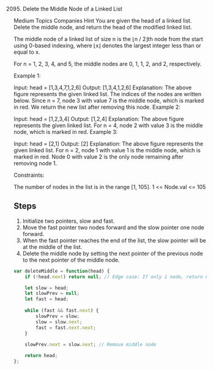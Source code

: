 2095. Delete the Middle Node of a Linked List

Medium
Topics
Companies
Hint
You are given the head of a linked list. Delete the middle node, and return the head of the modified linked list.

The middle node of a linked list of size n is the ⌊n / 2⌋th node from the start using 0-based indexing, where ⌊x⌋ denotes the largest integer less than or equal to x.

For n = 1, 2, 3, 4, and 5, the middle nodes are 0, 1, 1, 2, and 2, respectively.
 

Example 1:


Input: head = [1,3,4,7,1,2,6]
Output: [1,3,4,1,2,6]
Explanation:
The above figure represents the given linked list. The indices of the nodes are written below.
Since n = 7, node 3 with value 7 is the middle node, which is marked in red.
We return the new list after removing this node. 
Example 2:


Input: head = [1,2,3,4]
Output: [1,2,4]
Explanation:
The above figure represents the given linked list.
For n = 4, node 2 with value 3 is the middle node, which is marked in red.
Example 3:


Input: head = [2,1]
Output: [2]
Explanation:
The above figure represents the given linked list.
For n = 2, node 1 with value 1 is the middle node, which is marked in red.
Node 0 with value 2 is the only node remaining after removing node 1.
 

Constraints:

The number of nodes in the list is in the range [1, 105].
1 <= Node.val <= 105

## Steps

1. Initialize two pointers, slow and fast.
2. Move the fast pointer two nodes forward and the slow pointer one node forward.
3. When the fast pointer reaches the end of the list, the slow pointer will be at the middle of the list.
4. Delete the middle node by setting the next pointer of the previous node to the next pointer of the middle node.

```javascript
var deleteMiddle = function(head) {
    if (!head.next) return null; // Edge case: If only 1 node, return null

    let slow = head;
    let slowPrev = null;
    let fast = head;
    
    while (fast && fast.next) {
        slowPrev = slow;
        slow = slow.next;
        fast = fast.next.next;
    }
    
    slowPrev.next = slow.next; // Remove middle node

    return head;
};
```

